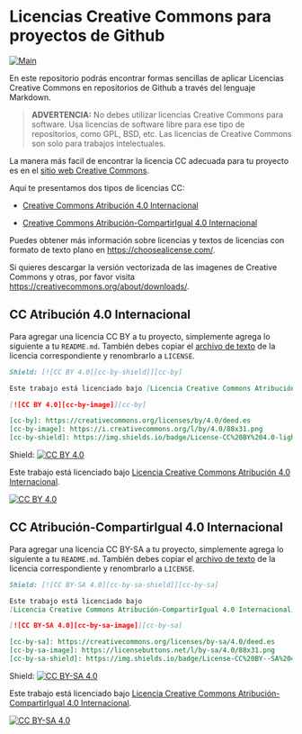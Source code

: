 # Licencias Creative Commons para proyectos de Github

[![Main](https://img.shields.io/badge/main%20language-EN-blue)](/../../)

En este repositorio podrás encontrar formas sencillas de aplicar Licencias Creative Commons
en repositorios de Github a través del lenguaje Markdown.

> **ADVERTENCIA:**
> No debes utilizar licencias Creative Commons para software.
> Usa licencias de software libre para ese tipo de repositorios, como GPL, BSD, etc.
> Las licencias de Creative Commons son solo para trabajos intelectuales.

La manera más facil de encontrar la licencia CC adecuada para tu proyecto es en el
[sitio web Creative Commons](https://creativecommons.org/choose/).

Aqui te presentamos dos tipos de licencias CC:
* [Creative Commons Atribución 4.0 Internacional](#cc-atribución-40-internacional)

* [Creative Commons Atribución-CompartirIgual 4.0 Internacional](#cc-atribución-compartirigual-40-internacional)

Puedes obtener más información sobre licencias y textos de licencias con formato de texto plano
en https://choosealicense.com/.

Si quieres descargar la versión vectorizada de las imagenes de Creative Commons
y otras, por favor visita https://creativecommons.org/about/downloads/.

## CC Atribución 4.0 Internacional

Para agregar una licencia CC BY a tu proyecto, simplemente agrega lo siguiente a tu
`README.md`. También debes copiar el [archivo de texto](LICENSE-CC-BY) de la licencia correspondiente y
renombrarlo a `LICENSE`.

```markdown
Shield: [![CC BY 4.0][cc-by-shield]][cc-by]

Este trabajo está licenciado bajo [Licencia Creative Commons Atribución 4.0 Internacional][cc-by].

[![CC BY 4.0][cc-by-image]][cc-by]

[cc-by]: https://creativecommons.org/licenses/by/4.0/deed.es
[cc-by-image]: https://i.creativecommons.org/l/by/4.0/88x31.png
[cc-by-shield]: https://img.shields.io/badge/License-CC%20BY%204.0-lightgrey.svg
```

Shield: [![CC BY 4.0][cc-by-shield]][cc-by]

Este trabajo está licenciado bajo [Licencia Creative Commons Atribución 4.0 Internacional][cc-by].

[![CC BY 4.0][cc-by-image]][cc-by]

[cc-by]: https://creativecommons.org/licenses/by/4.0/deed.es
[cc-by-image]: https://i.creativecommons.org/l/by/4.0/88x31.png
[cc-by-shield]: https://img.shields.io/badge/License-CC%20BY%204.0-lightgrey.svg


## CC Atribución-CompartirIgual 4.0 Internacional
Para agregar una licencia CC BY-SA a tu proyecto, simplemente agrega lo siguiente a tu
`README.md`. También debes copiar el [archivo de texto](LICENSE-CC-BY-SA) de la licencia correspondiente y
renombrarlo a `LICENSE`.

```markdown
Shield: [![CC BY-SA 4.0][cc-by-sa-shield]][cc-by-sa]

Este trabajo está licenciado bajo
[Licencia Creative Commons Atribución-CompartirIgual 4.0 Internacional][cc-by-sa].

[![CC BY-SA 4.0][cc-by-sa-image]][cc-by-sa]

[cc-by-sa]: https://creativecommons.org/licenses/by-sa/4.0/deed.es
[cc-by-sa-image]: https://licensebuttons.net/l/by-sa/4.0/88x31.png
[cc-by-sa-shield]: https://img.shields.io/badge/License-CC%20BY--SA%204.0-lightgrey.svg
```

Shield: [![CC BY-SA 4.0][cc-by-sa-shield]][cc-by-sa]

Este trabajo está licenciado bajo [ Licencia Creative Commons Atribución-CompartirIgual 4.0 Internacional][cc-by-sa].

[![CC BY-SA 4.0][cc-by-sa-image]][cc-by-sa]

[cc-by-sa]: https://creativecommons.org/licenses/by-sa/4.0/deed.es
[cc-by-sa-image]: https://licensebuttons.net/l/by-sa/4.0/88x31.png
[cc-by-sa-shield]: https://img.shields.io/badge/License-CC%20BY--SA%204.0-lightgrey.svg
